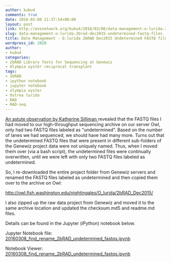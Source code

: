 ```yaml
---
author: kubu4
comments: true
date: 2016-03-08 21:37:54+00:00
layout: post
link: http://onsnetwork.org/kubu4/2016/03/08/data-management-o-lurida-2brad-dec2015-undetermined-fastq-files/
slug: data-management-o-lurida-2brad-dec2015-undetermined-fastq-files
title: Data Management - O.lurida 2bRAD Dec2015 Undetermined FASTQ files
wordpress_id: 2028
author:
- kubu4
categories:
- 2bRAD Library Tests for Sequencing at Genewiz
- Olympia oyster reciprocal transplant
tags:
- 2bRAD
- ipython notebook
- jupyter notebook
- olympia oyster
- Ostrea lurida
- RAD
- RAD-seq
---
```


[An astute observation by Katherine Silliman ](https://github.com/RobertsLab/project-olympia.oyster-genomic/issues/13)revealed that the FASTQ files I had moved to our high-throughput sequencing archive on our server Owl, only had two FASTQ files labeled as "undetermined". Based on the number of lanes we had sequenced, we should have had many more. Turns out that the undetermined FASTQ files that were present in different sub-folders of the Genewiz project data were not uniquely named. Thus, when I moved them over (via a bash script), the undetermined files were continually overwritten, until we were left with only two FASTQ files labeled as undetermined.

So, I re-downloaded the entire project folder from Genewiz servers and renamed the FASTQ files labeled as undetermined and then copied them over to the archive on Owl:

http://owl.fish.washington.edu/nightingales/O_lurida/2bRAD_Dec2015/

I also zipped up the raw data project from Genewiz and moved it to the same archive location and updated the checksum.md5 and readme.md files.

Details can be found in the Jupyter (iPython) notebook below.

Jupyter Notebook file: [20160308_find_rename_2bRAD_undetermined_fastqs.ipynb](http://eagle.fish.washington.edu/Arabidopsis/iPythonNotebooks/20160308_find_rename_2bRAD_undetermined_fastqs.ipynb)

Notebook Viewer: [20160308_find_rename_2bRAD_undetermined_fastqs.ipynb](http://nbviewer.jupyter.org/url/eagle.fish.washington.edu/Arabidopsis/iPythonNotebooks/20160308_find_rename_2bRAD_undetermined_fastqs.ipynb)




